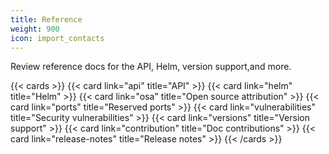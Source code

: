 ```yaml
---
title: Reference
weight: 900
icon: import_contacts
---
```


Review reference docs for the API, Helm, version support,and more.

{{< cards >}}
  {{< card link="api" title="API" >}}
  {{< card link="helm" title="Helm" >}}
  {{< card link="osa" title="Open source attribution" >}}
  {{< card link="ports" title="Reserved ports" >}}
  {{< card link="vulnerabilities" title="Security vulnerabilities" >}}
  {{< card link="versions" title="Version support" >}}
  {{< card link="contribution" title="Doc contributions" >}}
  {{< card link="release-notes" title="Release notes" >}}
{{< /cards >}}
